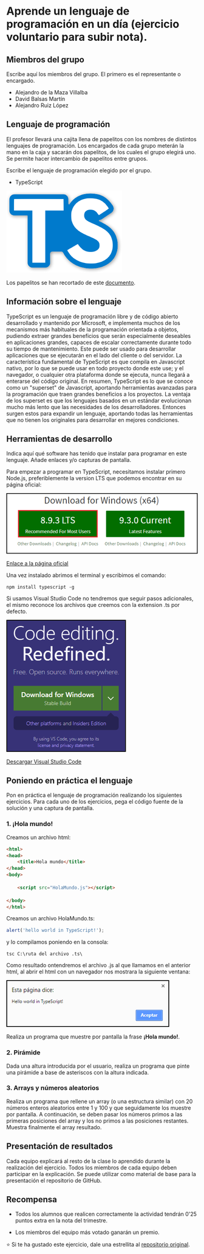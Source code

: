 ﻿# Aprende un lenguaje de programación en un día (ejercicio voluntario para subir nota).

## Miembros del grupo

Escribe aquí los miembros del grupo. El primero es el representante o encargado.

* Alejandro de la Maza Villalba
* David Balsas Martín
* Alejandro Ruiz López

## Lenguaje de programación

El profesor llevará una cajita llena de papelitos con los nombres de distintos lenguajes de programación. Los encargados de cada grupo meterán la mano en la caja y sacarán dos papelitos, de los cuales el grupo elegirá uno. Se permite hacer intercambio de papelitos entre grupos.

Escribe el lenguaje de programación elegido por el grupo.

* TypeScript
<img src="imagenes/type.png">

Los papelitos se han recortado de este [documento](lenguajes_de_programacion.pdf).

## Información sobre el lenguaje

TypeScript es un lenguaje de programación libre y de código abierto desarrollado y mantenido por Microsoft, e implementa muchos de los mecanismos más habituales de la programación orientada a objetos, pudiendo extraer grandes beneficios que serán especialmente deseables en aplicaciones grandes, capaces de escalar correctamente durante todo su tiempo de mantenimiento. Este puede ser usado para desarrollar aplicaciones que se ejecutarán en el lado del cliente o del servidor.
La característica fundamental de TypeScript es que compila en Javascript nativo, por lo que se puede usar en todo proyecto donde este use; y el navegador, o cualquier otra plataforma donde se ejecuta, nunca llegará a enterarse del código original.
En resumen, TypeScript es lo que se conoce como un "superset" de Javascript, aportando herramientas avanzadas para la programación que traen grandes beneficios a los proyectos.
La ventaja de los superset es que los lenguajes basados en un estándar evolucionan mucho más lento que las necesidades de los desarrolladores. Entonces surgen estos para expandir un lenguaje, aportando todas las herramientas que no tienen los originales para desarrollar en mejores condiciones.

## Herramientas de desarrollo

Indica aquí qué software has tenido que instalar para programar en este lenguaje. Añade enlaces y/o capturas de pantalla.

Para empezar a programar en TypeScript, necesitamos instalar primero Node.js, preferiblemente la version LTS que podemos encontrar en su página oficial:

<img src="imagenes/DescargaNodeJS.png">

[Enlace a la página oficial](https://nodejs.org/en)


Una vez instalado abrimos el terminal y escribimos el comando:
```
npm install typescript -g
```

Si usamos Visual Studio Code no tendremos que seguir pasos adicionales, el mismo reconoce los archivos que creemos con la extension .ts por defecto.

<img src="imagenes/visualstudiocode.png">

[Descargar Visual Studio Code](https://code.visualstudio.com)

## Poniendo en práctica el lenguaje

Pon en práctica el lenguaje de programación realizando los siguientes ejercicios. Para cada uno de los ejercicios, pega el código fuente de la solución y una captura de pantalla.

### 1. ¡Hola mundo!

Creamos un archivo html:
```html
<html>
<head>
	<title>Hola mundo</title>
</head>
<body>

	<script src="HolaMundo.js"></script>

</body>
</html>
```

Creamos un archivo HolaMundo.ts:

```typescript
alert('hello world in TypeScript!');
```
y lo compilamos poniendo en la consola:

```
tsc C:\ruta del archivo .ts\
```

Como resultado ontendremos el archivo .js al que llamamos en el anterior html, al abrir el html con un navegador nos mostrara la siguiente ventana:

<img src="imagenes/holamundo.png">

Realiza un programa que muestre por pantalla la frase **¡Hola mundo!**.

### 2. Pirámide

Dada una altura introducida por el usuario, realiza un programa que pinte una pirámide a base de asteriscos con la altura indicada.

### 3. Arrays y números aleatorios

Realiza un programa que rellene un array (o una estructura similar) con 20 números enteros aleatorios entre 1 y 100 y que seguidamente los muestre por pantalla. A continuación, se deben pasar los números primos a las primeras posiciones del array y los no primos a las posiciones restantes. Muestra finalmente el array resultado.

## Presentación de resultados

Cada equipo explicará al resto de la clase lo aprendido durante la realización del ejercicio. Todos los miembros de cada equipo deben participar en la explicación. Se puede utilizar como material de base para la presentación el repositorio de GitHub.

## Recompensa

* Todos los alumnos que realicen correctamente la actividad tendrán 0'25 puntos extra en la nota del trimestre.

* Los miembros del equipo más votado ganarán un premio.

:star: Si te ha gustado este ejercicio, dale una estrellita al [repositorio original](https://github.com/LuisJoseSanchez/aprende-un-lenguaje-en-un-dia).

